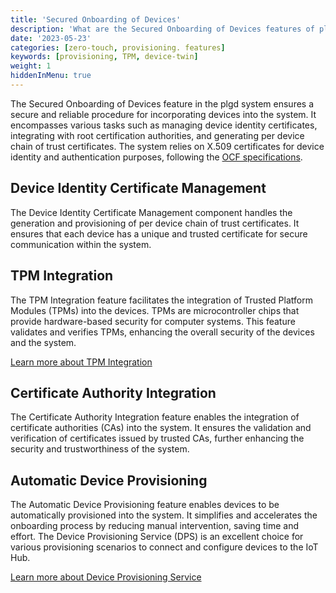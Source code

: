 ```yaml
---
title: 'Secured Onboarding of Devices'
description: 'What are the Secured Onboarding of Devices features of plgd system?'
date: '2023-05-23'
categories: [zero-touch, provisioning. features]
keywords: [provisioning, TPM, device-twin]
weight: 1
hiddenInMenu: true
---
```


The Secured Onboarding of Devices feature in the plgd system ensures a secure and reliable procedure for incorporating devices into the system. It encompasses various tasks such as managing device identity certificates, integrating with root certification authorities, and generating per device chain of trust certificates. The system relies on X.509 certificates for device identity and authentication purposes, following the [OCF specifications](https://openconnectivity.org/developer/specifications/).

## Device Identity Certificate Management

The Device Identity Certificate Management component handles the generation and provisioning of per device chain of trust certificates. It ensures that each device has a unique and trusted certificate for secure communication within the system.

## TPM Integration

The TPM Integration feature facilitates the integration of Trusted Platform Modules (TPMs) into the devices. TPMs are microcontroller chips that provide hardware-based security for computer systems. This feature validates and verifies TPMs, enhancing the overall security of the devices and the system.

[Learn more about TPM Integration](/docs/features/secured-onboarding-devices/tpm)

## Certificate Authority Integration

The Certificate Authority Integration feature enables the integration of certificate authorities (CAs) into the system. It ensures the validation and verification of certificates issued by trusted CAs, further enhancing the security and trustworthiness of the system.

## Automatic Device Provisioning

The Automatic Device Provisioning feature enables devices to be automatically provisioned into the system. It simplifies and accelerates the onboarding process by reducing manual intervention, saving time and effort. The Device Provisioning Service (DPS) is an excellent choice for various provisioning scenarios to connect and configure devices to the IoT Hub.

[Learn more about Device Provisioning Service](/docs/device-provisioning-service/)

